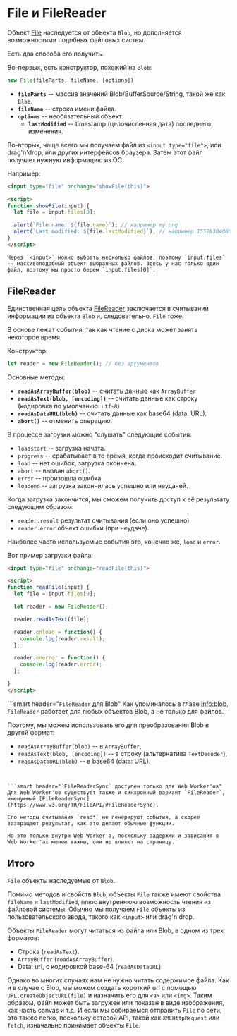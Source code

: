 # File и FileReader

Объект [File](https://www.w3.org/TR/FileAPI/#dfn-file) наследуется от объекта `Blob`, но дополняется возможностями подобных файловых систем.

Есть два способа его получить.

Во-первых, есть конструктор, похожий на `Blob`:

```js
new File(fileParts, fileName, [options])
```

- **`fileParts`** -- массив значений Blob/BufferSource/String, такой же как `Blob`.
- **`fileName`** -- строка имени файла.
- **`options`** -- необязательный объект:
    - **`lastModified`** -- timestamp (целочисленная дата) последнего изменения.

Во-вторых, чаще всего мы получаем файл из `<input type="file">`, или drag'n'drop, или других интерфейсов браузера. Затем этот файл получает нужную информацию из ОС.

Например:

```html run
<input type="file" onchange="showFile(this)">

<script>
function showFile(input) {
  let file = input.files[0];

  alert(`File name: ${file.name}`); // например my.png
  alert(`Last modified: ${file.lastModified}`); // например 1552830408824
}
</script>
```

```smart
Через `<input>` можно выбрать несколько файлов, поэтому `input.files` -- массивоподобный объект выбранных файлов. Здесь у нас только один файл, поэтому мы просто берем `input.files[0]`.
```

## FileReader

Единственная цель объекта [FileReader](https://www.w3.org/TR/FileAPI/#dfn-filereader) заключается в считывании информации из объекта `Blob` и, следовательно, `File` тоже.

В основе лежат события, так как чтение с диска может занять некоторое время.

Конструктор:

```js
let reader = new FileReader(); // без аргументов
```
    
Основные методы:

- **`readAsArrayBuffer(blob)`** -- считать данные как `ArrayBuffer`
- **`readAsText(blob, [encoding])`** -- считать данные как строку (кодировка по умолчанию: `utf-8`)
- **`readAsDataURL(blob)`** -- считать данные как base64 (data: URL).
- **`abort()`** -- отменить операцию.

В процессе загрузки можно "слушать" следующие события:
- `loadstart` -- загрузка начата.
- `progress` -- срабатывает в то время, когда происходит считывание.
- `load` -- нет ошибок, загрузка окончена.
- `abort` -- вызван `abort()`.
- `error` -- произошла ошибка.
- `loadend` -- загрузка закончилась успешно или неудачей.

Когда загрузка закончится, мы сможем получить доступ к её результату следующим образом:
- `reader.result` результат считывания (если оно успешно)
- `reader.error` объект ошибки (при неудаче).

Наиболее часто используемые события это, конечно же, `load` и `error`.

Вот пример загрузки файла:

```html run
<input type="file" onchange="readFile(this)">

<script>
function readFile(input) {
  let file = input.files[0];

  let reader = new FileReader();

  reader.readAsText(file);

  reader.onload = function() {
    console.log(reader.result);
  };

  reader.onerror = function() {
    console.log(reader.error);
  };

}
</script>
```

```smart header="`FileReader` для Blob"
Как упоминалось в главе <info:blob>, `FileReader` работает для любых объектов Blob, а не только для файлов.

Поэтому, мы можем использовать его для преобразования Blob в другой формат:
- `readAsArrayBuffer(blob)` -- в `ArrayBuffer`,
- `readAsText(blob, [encoding])` -- в строку (альтернатива `TextDecoder`),
- `readAsDataURL(blob)` -- в base64 (data: URL).
```


```smart header="`FileReaderSync` доступен только для Web Worker'ов"
Для Web Worker'ов существует также и синхронный вариант `FileReader`, именуемый [FileReaderSync](https://www.w3.org/TR/FileAPI/#FileReaderSync).

Его методы считывания `read*` не генерируют события, а скорее возвращают результат, как это делают обычные функции.

Но это только внутри Web Worker'а, поскольку задержки и зависания в Web Worker'ах менее важны, они не влияют на страницу.
```

## Итого

`File` объекты наследуемые от `Blob`.

Помимо методов и свойств `Blob`, объекты `File` также имеют свойства `fileName` и `lastModified`, плюс внутреннюю возможность чтения из файловой системы. Обычно мы получаем `File` объекты из пользовательского ввода, такого как `<input>` или drag'n'drop.

Объекты `FileReader` могут читаться из файла или Blob, в одном из трех форматов:
- Строка (`readAsText`).
- `ArrayBuffer` (`readAsArrayBuffer`).
- Data: url, c кодировкой base-64 (`readAsDataURL`).

Однако во многих случаях нам не нужно читать содержимое файла. Как и в случае с Blob, мы можем создать короткий url с помощью `URL.createObjectURL(file)` и назначить его для `<a>` или `<img>`. Таким образом, файл может быть загружен или показан в виде изображения, как часть canvas и т.д.
И если мы собираемся отправить `File` по сети, это также легко, поскольку сетевой API, такой как `XMLHttpRequest` или `fetch`, изначально принимает объекты `File`.